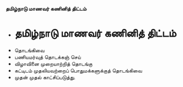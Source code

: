**தமிழ்நாடு மாணவர் கணினித் திட்டம்**
- # தமிழ்நாடு மாணவர் கணினித் திட்டம்
- தொடங்கிவை
- பணியமர்வுத் தொடக்கஞ் செய்
- விழாவினை முறையாற்றித் தொடங்கு
- கட்டிடம் முதலியவற்றைப் பொதுமக்களுக்குத் தொடங்கிவை
- முதன் முதல் காட்சிப்படுத்து.


